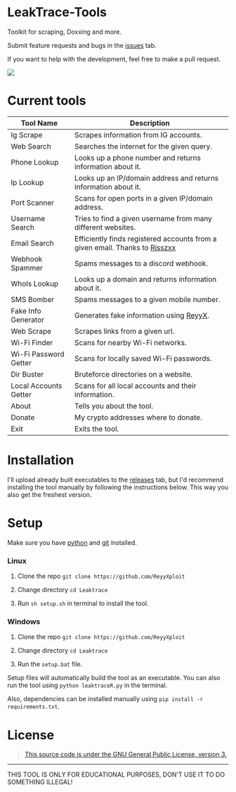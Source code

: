 # LeakTrace-Tools

Toolkit for scraping, Doxxing and more.

Submit feature requests and bugs in the [issues](https://github.com/ReyyXploit/issues) tab.

If you want to help with the development, feel free to make a pull request.


![](https://avatars.githubusercontent.com/u/115396895?v=4)

# Current tools
| Tool Name             | Description                                                                                                       |
|-----------------------|-------------------------------------------------------------------------------------------------------------------|
| Ig Scrape             | Scrapes information from IG accounts.                                                                             |
| Web Search            | Searches the internet for the given query.                                                                        |
| Phone Lookup          | Looks up a phone number and returns information about it.                                                         |
| Ip Lookup             | Looks up an IP/domain address and returns information about it.                                                   |
| Port Scanner          | Scans for open ports in a given IP/domain address.                                                                |
| Username Search       | Tries to find a given username from many different websites.                                                      |
| Email Search          | Efficiently finds registered accounts from a given email. Thanks to [Risszxx](https://github.com/ReyyXploit) |
| Webhook Spammer       | Spams messages to a discord webhook.                                                                              |
| WhoIs Lookup          | Looks up a domain and returns information about it.                                                               |
| SMS Bomber            | Spams messages to a given mobile number.                                                                          |
| Fake Info Generator   | Generates fake information using [ReyyX](https://pypi.org/project/Faker/).                                        |
| Web Scrape            | Scrapes links from a given url.                                                                                   |
| Wi-Fi Finder          | Scans for nearby Wi-Fi networks.                                                                                  |
| Wi-Fi Password Getter | Scans for locally saved Wi-Fi passwords.                                                                          |
| Dir Buster            | Bruteforce directories on a website.                                                                              |
| Local Accounts Getter | Scans for all local accounts and their information.                                                               |
| About                 | Tells you about the tool.                                                                                         |
| Donate                | My crypto addresses where to donate.                                                                              |    
| Exit                  | Exits the tool.                                                                                                   |


# Installation
I'll upload already built executables to the [releases](https://github.com/ReyyXploit/releases) tab, 
but I'd recommend installing the tool manually by following the instructions below. This way you also get the freshest version.

# Setup
Make sure you have [python](https://www.python.org/downloads/) and [git](https://git-scm.com/downloads) installed.

### Linux
1. Clone the repo `git clone https://github.com/ReyyXploit`

2. Change directory `cd Leaktrace`

3. Run `sh setup.sh` in terminal to install the tool.

### Windows
1. Clone the repo `git clone https://github.com/ReyyXploit`

2. Change directory `cd Leaktrace`

3. Run the `setup.bat` file.

Setup files will automatically build the tool as an executable.
You can also run the tool using `python leaktraceR.py` in the terminal.

Also, dependencies can be installed manually using `pip install -r requirements.txt`.

# License
>[This source code is under the GNU General Public License, version 3.](https://www.gnu.org/licenses/gpl-3.0.txt)

-------------------------------------------
THIS TOOL IS ONLY FOR EDUCATIONAL PURPOSES, DON'T USE IT TO DO SOMETHING ILLEGAL!
